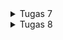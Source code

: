 <details>
<summary>Tugas 7</summary>

# Tugas 7

## Apa perbedaan utama antara stateless dan stateful widget dalam konteks pengembangan aplikasi Flutter?
### Stateless Widget:
* Tidak memiliki state yang dapat berubah seiring berjalannya waktu.
* Dibangun sekali dan tidak akan berubah kecuali jika input eksternal berubah (misal, parent widget membangun kembali).
### Stateful Widget:
* Memiliki state yang dapat berubah, dan dapat memicu ulang pembangunan widget.
* Cocok untuk widget yang interaktif dimana data dapat berubah karena interaksi pengguna atau operasi lainnya.

## Sebutkan seluruh widget yang kamu gunakan untuk menyelesaikan tugas ini dan jelaskan fungsinya masing-masing.

1. **MaterialApp**:
    - Widget ini adalah root widget dari seluruh aplikasi Flutter, dan menyediakan tema dan konfigurasi tingkat tinggi lainnya untuk aplikasi.

2. **ThemeData**:
    - Widget ini memungkinkan untuk mendefinisikan tema untuk aplikasi, seperti warna, font, dan styling lainnya.

3. **ColorScheme**:
    - Digunakan dalam `ThemeData` untuk mendefinisikan skema warna untuk tema aplikasi.

4. **MyHomePage**:
    - Widget kustom ini adalah halaman utama dari aplikasi dan diatur sebagai `home` dari `MaterialApp`.

5. **Scaffold**:
    - Menyediakan struktur visual tingkat atas untuk membangun tampilan, seperti AppBar, Drawer, BottomNavigationBar, FloatingActionButton, dan body.

6. **AppBar**:
    - Widget ini menampilkan bar aplikasi di bagian atas layar yang biasanya berisi judul aplikasi.

7. **Text**:
    - Widget ini menampilkan teks dengan style yang dapat disesuaikan.

8. **SingleChildScrollView**:
    - Widget ini memungkinkan kontennya dapat discroll jika konten melebihi ukuran layar.

9. **Padding**:
    - Widget ini menambahkan padding di sekitar child-nya.

10. **Column**:
     - Menyusun child-nya dalam urutan vertikal.

11. **GridView**:
     - Menampilkan child-nya dalam grid 2D yang dapat discroll.

12. **ShopCard**:
     - Widget kustom ini menampilkan card dengan icon, teks, dan warna yang berbeda untuk setiap item.

13. **Material**:
     - Widget ini menambahkan Material Design visual ke widget child-nya.

14. **InkWell**:
     - Widget ini menanggapi sentuhan dan menciptakan efek gelombang tinta saat diketuk.

15. **Container**:
     - Widget ini adalah kotak penyimpanan yang dapat mengandung padding, margin, dan child.

16. **Center**:
     - Widget ini memusatkan child-nya dalam dirinya.

17. **Column** (di dalam `ShopCard`):
     - Sama seperti di atas, menyusun child-nya dalam urutan vertikal.

18. **Icon**:
     - Menampilkan icon grafis.

19. **ScaffoldMessenger**:
     - Widget ini digunakan untuk menampilkan `SnackBar` di bagian bawah layar.

20. **SnackBar**:
     - Menampilkan pesan ringan di bagian bawah layar.

## Jelaskan bagaimana cara kamu mengimplementasikan checklist di atas secara step-by-step (bukan hanya sekadar mengikuti tutorial)
Membuat proyek flutter baru dengan cara `flutter create` lalu di dalam direktori tersebut coba `flutter run` dan saya run di Chrome. 

Menambahkan tombol-tombol tersebut dengan `List<ShopItem>` yang isinya `ShopItem()` untuk setiap tombolnya. 

Memunculkan Snackbar dengan cara menambahkan widget build yang isinya ada ScaffoldMessenger yang berisi content text tersebut ketika diklik (memakai onTap)

Implementasi warna yang berbeda untuk setiap tombolnya dengan cara menambahkan atribut `color` dengan tipe data `Color` di class `ShopItem`, lalu menambahkan color juga di `List<ShopItem>`, lalu mengubah baris color pada widget build sehingga menjadi `item.color`.

</details>

<details>
<summary>Tugas 8</summary>

# Tugas 8

## Jelaskan perbedaan antara Navigator.push() dan Navigator.pushReplacement(), disertai dengan contoh mengenai penggunaan kedua metode tersebut yang tepat!

Dalam Flutter, Navigator adalah sebuah widget yang mengelola rute dalam sebuah aplikasi. Ia menggunakan stack untuk mengatur rute-rute (halaman) dalam aplikasi. Berikut penjelasan dan contoh dari Navigator.push() dan Navigator.pushReplacement():

### Navigator.push():

Fungsi ini digunakan untuk menavigasi ke sebuah halaman baru di atas halaman yang saat ini aktif.

Saat menggunakan Navigator.push(), halaman baru ditambahkan ke stack navigator sehingga halaman sebelumnya tetap ada di bawah halaman baru.

Pengguna dapat kembali ke halaman sebelumnya dengan menggunakan tombol kembali atau dengan memanggil Navigator.pop().

Contoh Penggunaan Navigator.push():

Navigator.push(
  context,
  MaterialPageRoute(builder: (context) => NewPage()),
);

Dalam contoh ini, ketika kode dijalankan, NewPage() akan ditumpuk di atas halaman saat ini, dan pengguna bisa kembali ke halaman sebelumnya jika mereka memilih.

### Navigator.pushReplacement():

Fungsi ini digunakan untuk menavigasi ke halaman baru dengan mengganti halaman saat ini di stack navigator.
Saat menggunakan Navigator.pushReplacement(), halaman saat ini dihapus dari stack dan halaman baru diletakkan di posisi yang sama dalam stack.
Ini berguna ketika tidak ingin pengguna kembali ke halaman sebelumnya, misalnya setelah proses login sukses.
Contoh Penggunaan Navigator.pushReplacement():


Navigator.pushReplacement(
  context,
  MaterialPageRoute(builder: (context) => HomePage()),
);

Dalam contoh di atas, HomePage() menggantikan halaman saat ini dalam stack dan pengguna tidak akan memiliki opsi untuk kembali ke halaman yang digantikan.

##  Jelaskan masing-masing layout widget pada Flutter dan konteks penggunaannya masing-masing!

### Container:

Widget yang digunakan untuk membuat sebuah 'kotak' dekoratif dengan latar belakang, border, dan margin.
Digunakan ketika ingin menyesuaikan tampilan dan posisi dari child widget.

### Row dan Column:

Row digunakan untuk layout horizontal, sedangkan Column untuk layout vertikal.
Keduanya digunakan ketika ingin menyusun beberapa widgets secara horizontal (Row) atau vertikal (Column).

### Stack:

Memungkinkan penumpukan widget di atas widget lain.
Berguna untuk overlap widget, seperti menempatkan badge di atas ikon.

### Padding:

Digunakan untuk memberi ruang di sekeliling child widget.
Berguna untuk menghindari konten yang terpotong atau terlalu dekat dengan tepi layar atau widget lain.

### Align atau Center:

Align mengizinkan untuk menentukan posisi child widget di dalamnya, sementara Center adalah versi khusus dari Align yang langsung memusatkan child-nya.
Digunakan untuk menentukan posisi atau untuk memusatkan widget.

### Expanded dan Flexible:

Kedua widget ini digunakan dalam Row dan Column untuk memberi child widget ruang yang proporsional.
Expanded memaksa child widget untuk mengisi ruang yang tersedia, sementara Flexible memberikan lebih banyak fleksibilitas dengan memungkinkan beberapa children membagi ruang yang tersedia.

### ListView:

Widget yang membuat daftar scrollable secara vertikal.
Digunakan untuk menampilkan daftar item yang bisa di-scroll.

### GridView:

Widget yang membuat grid scrollable.
Ideal untuk menampilkan banyak data yang membutuhkan layout grid.

### Wrap:

Menyusun child widget secara horizontal atau vertikal dan secara otomatis pindah ke baris atau kolom baru saat tidak ada ruang.
Berguna saat memiliki koleksi widget yang bisa melebihi layar secara horizontal atau vertikal dan ingin mereka tampilan tanpa perlu scroll.

### Scaffold:

Menyediakan kerangka untuk mengimplementasikan struktur dasar Material Design seperti AppBar, Drawer, dan FloatingActionButton.
Biasanya digunakan sebagai root widget dari halaman yang mengikuti Material Design.


## Sebutkan apa saja elemen input pada form yang kamu pakai pada tugas kali ini dan jelaskan mengapa kamu menggunakan elemen input tersebut!
Name: Elemen input ini digunakan untuk memasukkan nama item yang akan ditambahkan. Penggunaan elemen ini penting karena setiap item perlu memiliki identifikasi yang unik, dan nama adalah cara yang paling umum dan mudah untuk mengidentifikasi suatu item.

Amount: Elemen ini digunakan untuk memasukkan jumlah atau kuantitas item. Ini penting dalam konteks manajemen stok atau inventaris, karena memungkinkan untuk melacak berapa banyak unit dari setiap item yang dimiliki.

Description: Elemen input ini memungkinkan pengguna untuk memasukkan deskripsi tentang item tersebut. Ini berguna untuk memberikan informasi tambahan tentang item, seperti spesifikasi, warna, ukuran, atau detail lainnya yang mungkin penting bagi pengguna atau untuk keperluan inventaris.
 
## Bagaimana penerapan clean architecture pada aplikasi Flutter?
Penerapan Clean Architecture pada aplikasi Flutter melibatkan pemisahan kode ke dalam lapisan dengan tanggung jawab yang berbeda. Tujuannya adalah untuk menciptakan sistem yang independen terhadap UI, framework, database, atau agen eksternal lainnya. Ini memudahkan pengujian, pemeliharaan, dan skalabilitas aplikasi. Berikut ini adalah cara penerapan Clean Architecture dalam konteks Flutter:

Entities (atau Business Objects):

Entities adalah objek domain yang mewakili kasus penggunaan utama aplikasi.
Mereka harus independen dari lapisan lain dan biasanya tidak berubah ketika sesuatu di luar berubah, seperti database atau antarmuka pengguna.

Use Cases (atau Interactors):

Use Cases adalah tempat menempatkan logika bisnis aplikasi.
Setiap Use Case harus melakukan satu hal saja dan tidak bergantung pada lapisan Presentasi atau Data.

Repositories:

Repositories adalah abstraksi yang menyediakan interface ke lapisan Data atau Sumber Data.
Mereka digunakan oleh Use Cases untuk meminta data, tanpa harus tahu tentang asal-usulnya (misalnya, dari jaringan atau database lokal).

Data Sources:

Ini adalah lapisan dimana berinteraksi dengan database, jaringan, atau penyimpanan data lainnya.
Ada dua jenis Data Sources: Remote (API) dan Local (Database lokal).

Data Models:

Data Models adalah representasi dari data yang dirancang untuk lapisan Data.
Mereka dapat dikonversi dari dan ke Entities.

Dependency Injection:

Digunakan untuk menyuntikkan ketergantungan ke dalam komponen, seperti Use Cases atau Repositories, tanpa mengerasnya.
Ini memfasilitasi pengujian dan memungkinkan untuk mengganti implementasi nyata dengan mock atau stub saat pengujian.

Presentation (UI):

Lapisan ini terdiri dari Widgets yang Flutter gunakan untuk membuat UI.
Lapisan Presentasi harus hanya berisi logika untuk mengontrol UI, seperti Controllers, ViewModels, atau Bloc/Cubit jika menggunakan state management seperti Bloc.

Controllers/ViewModels/Blocs:

Ini adalah komponen yang bertindak sebagai penghubung antara UI dan Use Cases.
Mereka mengontrol aliran data ke UI dan dari UI, menangani state, dan mungkin mengontrol navigasi.

## Jelaskan bagaimana cara kamu mengimplementasikan checklist di atas secara step-by-step!
Menambahkan form dan elemen input untuk memasukkan data item, dengan membuat shoplist_form.dart. berisi `class ShopFormPage extends StatefulWidget` dan `class _ShopFormPageState extends State<ShopFormPage>`. 
Membuat variabel baru `_formKey` lalu mengisi widget FOrm dengan field. buat widget Column, TextFormField untuk Nama, Amount, dan Deskripsi

Menambah fitur navigasi pada tombol dengan atribut `onTap` sehingga ketika ditekan, tampilannya akan berubah. lalu menggunakan `Navigator.push()` dan `Navigator.pop()`

Menambahkan drawer menu dengan membuat file baru `left_drawer.dart` lalu membuat `class LeftDrawer extends StatelessWidget` lalu membuat ListTile untuk setiap routing. 

Untuk menampilkan data items yang sudah dibuat, saya masih menggunakan dummy. Dengan cara membuat models untuk setiap field terleih dahulu, lalu membuat file `items_list_page.dart` untuk tampilan laman daftar itemsnya. lalu untuk routingnya juga sama seperti yang sudah diterapkan pada Tambah Item. 
</details>